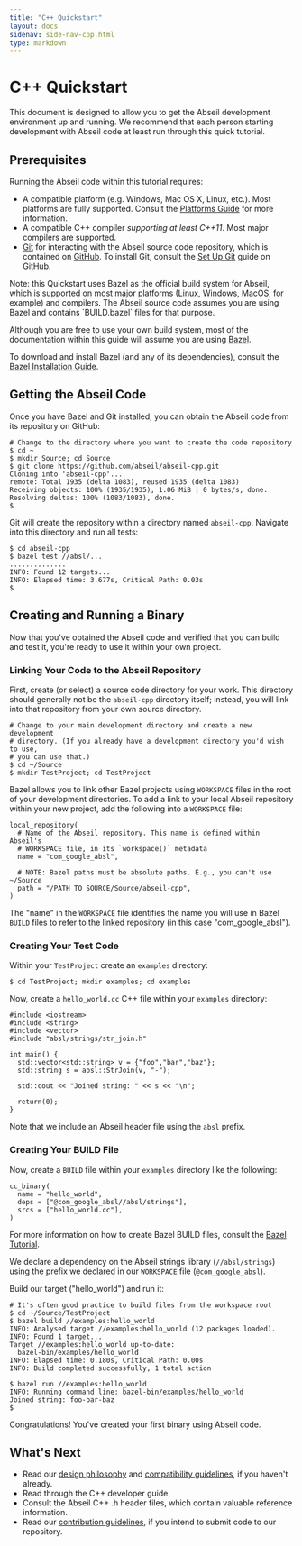 ```yaml
---
title: "C++ Quickstart"
layout: docs
sidenav: side-nav-cpp.html
type: markdown
---
```


# C++ Quickstart

This document is designed to allow you to get the Abseil development
environment up and running. We recommend that each person starting
development with Abseil code at least run through this quick tutorial.

## Prerequisites

Running the Abseil code within this tutorial requires:

* A compatible platform (e.g. Windows, Mac OS X, Linux, etc.). Most platforms
  are fully supported. Consult the
  [Platforms Guide](platforms/platforms) for more information.
* A compatible C++ compiler *supporting at least C++11*. Most major compilers
  are supported.
* [Git](https://git-scm.com/) for interacting with the Abseil source code
  repository, which is contained on [GitHub](http://github.com). To install Git,
  consult the [Set Up Git](https://help.github.com/articles/set-up-git/) guide
  on GitHub.

<p class="note">
Note: this Quickstart uses Bazel as the official build system for Abseil,
which is supported on most major platforms (Linux, Windows, MacOS, for example)
and compilers. The Abseil source code assumes you are using Bazel and contains
`BUILD.bazel` files for that purpose.
</p>

Although you are free to use your own build system, most of the documentation
within this guide will assume you are using [Bazel](https://bazel.build/).

To download and install Bazel (and any of its dependencies), consult the
[Bazel Installation Guide](https://docs.bazel.build/versions/master/install.html).

## Getting the Abseil Code

Once you have Bazel and Git installed, you can obtain the Abseil code from its
repository on GitHub:

```
# Change to the directory where you want to create the code repository
$ cd ~
$ mkdir Source; cd Source
$ git clone https://github.com/abseil/abseil-cpp.git
Cloning into 'abseil-cpp'...
remote: Total 1935 (delta 1083), reused 1935 (delta 1083)
Receiving objects: 100% (1935/1935), 1.06 MiB | 0 bytes/s, done.
Resolving deltas: 100% (1083/1083), done.
$
```

Git will create the repository within a directory named `abseil-cpp`.
Navigate into this directory and run all tests:

```
$ cd abseil-cpp
$ bazel test //absl/...
..............
INFO: Found 12 targets...
INFO: Elapsed time: 3.677s, Critical Path: 0.03s
$
```

## Creating and Running a Binary

Now that you've obtained the Abseil code and verified that you can build and
test it, you're ready to use it within your own project.

### Linking Your Code to the Abseil Repository

First, create (or select) a source code directory for your work. This directory
should generally not be the `abseil-cpp` directory itself;
instead, you will link into that repository from your own source directory.

```
# Change to your main development directory and create a new development
# directory. (If you already have a development directory you'd wish to use,
# you can use that.)
$ cd ~/Source
$ mkdir TestProject; cd TestProject
```

Bazel allows you to link other Bazel projects using `WORKSPACE` files in the
root of your development directories. To add a link to your local Abseil
repository within your new project, add the following into a `WORKSPACE` file:

```
local_repository(
  # Name of the Abseil repository. This name is defined within Abseil's
  # WORKSPACE file, in its `workspace()` metadata
  name = "com_google_absl",

  # NOTE: Bazel paths must be absolute paths. E.g., you can't use ~/Source
  path = "/PATH_TO_SOURCE/Source/abseil-cpp",
)
```

The "name" in the `WORKSPACE` file identifies the name you will use in Bazel
`BUILD` files to refer to the linked repository (in this case
"com_google_absl").

### Creating Your Test Code

Within your `TestProject` create an `examples` directory:

```
$ cd TestProject; mkdir examples; cd examples
```

Now, create a `hello_world.cc` C++ file within your `examples` directory:

```
#include <iostream>
#include <string>
#include <vector>
#include "absl/strings/str_join.h"

int main() {
  std::vector<std::string> v = {"foo","bar","baz"};
  std::string s = absl::StrJoin(v, "-");

  std::cout << "Joined string: " << s << "\n";

  return(0);
}
```

Note that we include an Abseil header file using the `absl` prefix.

### Creating Your BUILD File

Now, create a `BUILD` file within your `examples` directory like the following:

```
cc_binary(
  name = "hello_world",
  deps = ["@com_google_absl//absl/strings"],
  srcs = ["hello_world.cc"],
)
```

For more information on how to create Bazel BUILD files, consult the
[Bazel Tutorial](https://docs.bazel.build/versions/master/tutorial/cpp.html).

We declare a dependency on the Abseil strings library (`//absl/strings`) using
the prefix we declared in our `WORKSPACE` file (`@com_google_absl`).

Build our target ("hello_world") and run it:

```
# It's often good practice to build files from the workspace root
$ cd ~/Source/TestProject
$ bazel build //examples:hello_world
INFO: Analysed target //examples:hello_world (12 packages loaded).
INFO: Found 1 target...
Target //examples:hello_world up-to-date:
  bazel-bin/examples/hello_world
INFO: Elapsed time: 0.180s, Critical Path: 0.00s
INFO: Build completed successfully, 1 total action

$ bazel run //examples:hello_world
INFO: Running command line: bazel-bin/examples/hello_world
Joined string: foo-bar-baz
$
```

Congratulations! You've created your first binary using Abseil code.

## What's Next

* Read our [design philosophy](/about/philosophy) and
  [compatibility guidelines](/about/compatibility), if
  you haven't already.
* Read through the C++ developer guide.
* Consult the Abseil C++ .h header files, which contain valuable reference
  information.
* Read our
  [contribution guidelines](/community/contribute), if
  you intend to submit code to our repository.
